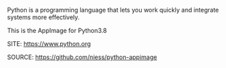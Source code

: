 
 Python is a programming language that lets you work quickly
 and integrate systems more effectively.
 
 This is the AppImage for Python3.8
 
 SITE: https://www.python.org

 SOURCE: https://github.com/niess/python-appimage
